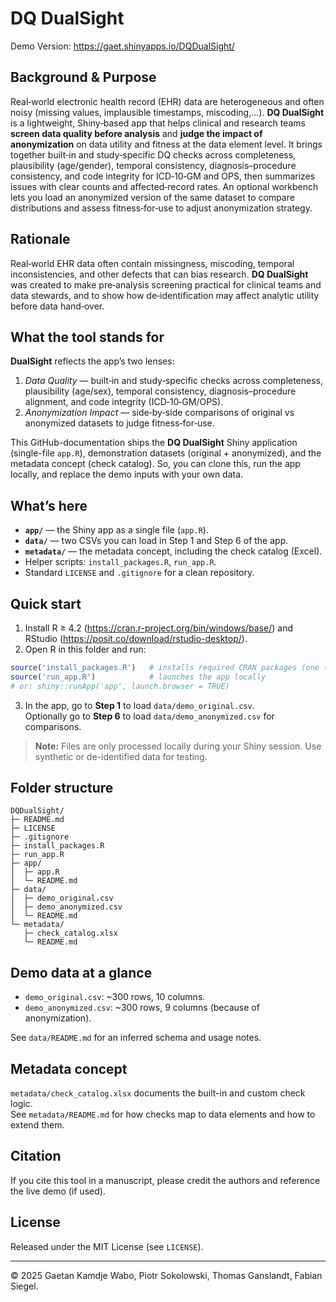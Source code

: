 # DQ DualSight 

Demo Version: https://gaet.shinyapps.io/DQDualSight/

## Background & Purpose

Real‑world electronic health record (EHR) data are heterogeneous and often noisy (missing values, implausible timestamps, miscoding,...).
**DQ DualSight** is a lightweight, Shiny‑based app that helps clinical and research teams **screen data quality before analysis** and **judge the impact of anonymization** on data utility and fitness at the data element level.
It brings together built‑in and study‑specific DQ checks across completeness, plausibility (age/gender), temporal consistency, diagnosis–procedure consistency, and code integrity for ICD‑10‑GM and OPS, then summarizes issues with clear counts and affected‑record rates.
An optional workbench lets you load an anonymized version of the same dataset to compare distributions and assess fitness‑for‑use to adjust anonymization strategy.


## Rationale 

Real‑world EHR data often contain missingness, miscoding, temporal inconsistencies, and other defects that can bias research.
**DQ DualSight** was created to make pre‑analysis screening practical for clinical teams and data stewards, and to show how
de‑identification may affect analytic utility before data hand‑over.

## What the tool stands for

**DualSight** reflects the app’s two lenses:
1) *Data Quality* — built‑in and study‑specific checks across completeness, plausibility (age/sex), temporal consistency,
   diagnosis–procedure alignment, and code integrity (ICD‑10‑GM/OPS).
2) *Anonymization Impact* — side‑by‑side comparisons of original vs anonymized datasets to judge fitness‑for‑use.



This GitHub-documentation ships the **DQ DualSight** Shiny application (single-file `app.R`), demonstration datasets (original + anonymized), and the metadata concept (check catalog). So, you can clone this, run the app locally, and replace the demo inputs with your own data.

## What’s here

- **`app/`** — the Shiny app as a single file (`app.R`).
- **`data/`** — two CSVs you can load in Step 1 and Step 6 of the app.
- **`metadata/`** — the metadata concept, including the check catalog (Excel).
- Helper scripts: `install_packages.R`, `run_app.R`.
- Standard `LICENSE` and `.gitignore` for a clean repository.

## Quick start

1. Install R ≥ 4.2 (https://cran.r-project.org/bin/windows/base/) and RStudio (https://posit.co/download/rstudio-desktop/).
2. Open R in this folder and run:

```r
source('install_packages.R')   # installs required CRAN packages (one time)
source('run_app.R')            # launches the app locally
# or: shiny::runApp('app', launch.browser = TRUE)
```

3. In the app, go to **Step 1** to load `data/demo_original.csv`.  
   Optionally go to **Step 6** to load `data/demo_anonymized.csv` for comparisons.

> **Note:** Files are only processed locally during your Shiny session. Use synthetic or de-identified data for testing.

## Folder structure

```
DQDualSight/
├─ README.md
├─ LICENSE
├─ .gitignore
├─ install_packages.R
├─ run_app.R
├─ app/
│  ├─ app.R
│  └─ README.md
├─ data/
│  ├─ demo_original.csv
│  ├─ demo_anonymized.csv
│  └─ README.md
└─ metadata/
   ├─ check_catalog.xlsx
   └─ README.md
```

## Demo data at a glance

- `demo_original.csv`: ~300 rows, 10 columns.
- `demo_anonymized.csv`: ~300 rows, 9 columns (because of anonymization).

See `data/README.md` for an inferred schema and usage notes.

## Metadata concept

`metadata/check_catalog.xlsx` documents the built-in and custom check logic.  
See `metadata/README.md` for how checks map to data elements and how to extend them.

## Citation

If you cite this tool in a manuscript, please credit the authors and reference the live demo (if used).

## License

Released under the MIT License (see `LICENSE`).

---

© 2025 Gaetan Kamdje Wabo, Piotr Sokolowski, Thomas Ganslandt, Fabian Siegel.